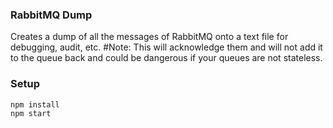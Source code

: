 ### RabbitMQ Dump

Creates a dump of all the messages of RabbitMQ onto a text file for debugging, audit, etc.
#Note: This will acknowledge them and will not add it to the queue back and could be dangerous if your queues are not stateless.

### Setup

```zsh
npm install
npm start
```

